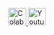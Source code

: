<p align="left">
  <a href="https://colab.research.google.com/drive/1BoAI-QNL-yL8j8hUJ3K8cJkbyp4spoQ3">
    <img src="https://img.shields.io/badge/-Colab_Example-grey?logo=google&logoColor=F9AB00" alt="Colab Example" style="height:35px; width:auto;">
  </a>
  <a href="https://www.youtube.com/watch?v=Bq-shYFtoCI">
    <img src="https://img.shields.io/badge/-Video_demonstration-red?logo=youtube&logoColor=black" alt="Youtube Demo"  style="height:35px; width:auto;">
  </a>
</p>
